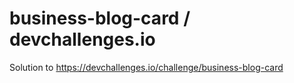 # business-blog-card / devchallenges.io

Solution to https://devchallenges.io/challenge/business-blog-card

<!-- ## Demo

<a href="https://johncol.github.io/devchallenges-business-blog-card/" target="_blank">johncol.github.io/devchallenges-business-blog-card</a> -->

<!-- <details>
  <summary>Screenshot</summary>
  <img src="TODO" />
</details> -->
